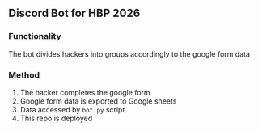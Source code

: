 ## Discord Bot for HBP 2026

### Functionality
The bot divides hackers into groups accordingly to the google form data

### Method
1. The hacker completes the google form
2. Google form data is exported to Google sheets
3. Data accessed by `bot.py` script
4. This repo is deployed

